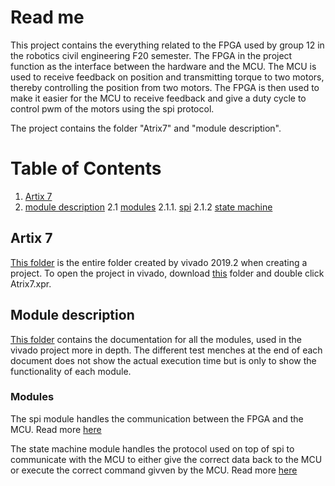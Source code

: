 # Read me
This project contains the everything related to the FPGA used by group 12 in the robotics civil engineering F20 semester.
The FPGA in the project function as the interface between the hardware and the MCU.  The MCU is used to receive feedback on position and transmitting torque to two motors, thereby controlling the position from two motors. The FPGA is then used to make it easier for the MCU to receive feedback and give a duty cycle to control pwm of the motors using the spi protocol.

The project contains the folder "Atrix7" and "module description".

# Table of Contents
1. [Artix 7](#Atrix-7)
2. [module description](#module-description)
2.1 [modules](#modules)
2.1.1. [spi](#spi)
2.1.2 [state machine](#state-machine)

## Artix 7
[This folder](https://github.com/SDU-RB-PRO4-F20-Group-6/VHDL/tree/master/Atrix7) is the entire folder created by vivado 2019.2 when creating a project. To open the project in vivado, download [this](https://github.com/SDU-RB-PRO4-F20-Group-6/VHDL/tree/master/Atrix7) folder and double click Atrix7.xpr.
## Module description
[This folder](https://github.com/SDU-RB-PRO4-F20-Group-6/VHDL/tree/master/module%20description) contains the documentation for all the modules, used in the vivado project more in depth. The different test menches at the end of each document does not show the actual execution time but is only to show the functionality of each module.
### Modules
The spi module handles the communication between the FPGA and the MCU. Read more [here](https://github.com/SDU-RB-PRO4-F20-Group-6/VHDL/blob/master/module%20description/spi.md)

The state machine module handles the protocol used on top of spi to communicate with the MCU to either give the correct data back to the MCU or execute the correct command givven by the MCU. Read more [here](https://github.com/SDU-RB-PRO4-F20-Group-6/VHDL/blob/master/module%20description/statemachine.md)
<!--stackedit_data:
eyJoaXN0b3J5IjpbODEzMjg0MDgzLC0xMzY4ODMxNjg0XX0=
-->